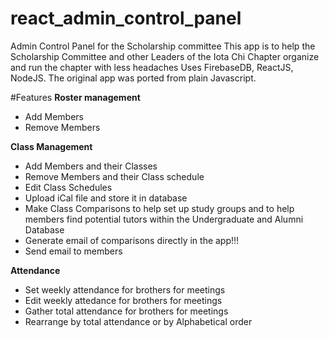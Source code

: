 # react_admin_control_panel
Admin Control Panel for the Scholarship committee
This app is to help the Scholarship Committee and other Leaders of the Iota Chi Chapter organize and run the chapter with less headaches
Uses FirebaseDB, ReactJS, NodeJS. The original app was ported from plain Javascript.


#Features
**Roster management**
* Add Members
* Remove Members

**Class Management**
* Add Members and their Classes
* Remove Members and their Class schedule
* Edit Class Schedules
* Upload iCal file and store it in database
* Make Class Comparisons to help set up study groups and to help members find potential tutors within the Undergraduate and Alumni Database
* Generate email of comparisons directly in the app!!!
* Send email to members
 
**Attendance**
* Set weekly attendance for brothers for meetings
* Edit weekly attedance for brothers for meetings
* Gather total attendance for brothers for meetings
* Rearrange by total attendance or by Alphabetical order


